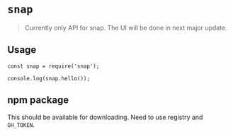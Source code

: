 # `snap`

> Currently only API for snap. The UI will be done in next major update.

## Usage

```
const snap = require('snap');

console.log(snap.hello());
```

## npm package
This should be available for downloading. Need to use registry and `GH_TOKEN`.
